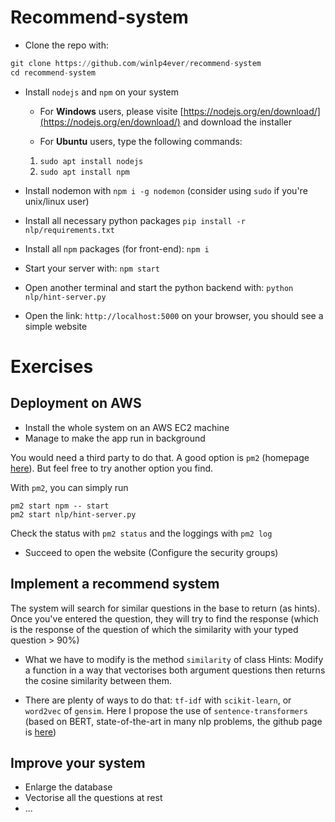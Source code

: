 # Recommend-system

* Clone the repo with: 
```python
git clone https://github.com/winlp4ever/recommend-system
cd recommend-system
```
* Install `nodejs` and `npm` on your system 

    * For __Windows__ users, please visite [https://nodejs.org/en/download/](https://nodejs.org/en/download/) and download the installer

    * For __Ubuntu__ users, type the following commands:

    1. `sudo apt install nodejs`
    2. `sudo apt install npm`

* Install nodemon with `npm i -g nodemon` (consider using `sudo` if you're unix/linux user)

* Install all necessary python packages `pip install -r nlp/requirements.txt`
* Install all `npm` packages (for front-end): `npm i`
* Start your server with: `npm start`
* Open another terminal and start the python backend with: `python nlp/hint-server.py`
* Open the link: `http://localhost:5000` on your browser, you should see a simple website

# Exercises

## Deployment on AWS

* Install the whole system on an AWS EC2 machine
* Manage to make the app run in background 

You would need a third party to do that. A good option is `pm2` (homepage [here](https://github.com/Unitech/pm2)). But feel free to try another option you find.

With `pm2`, you can simply run

```
pm2 start npm -- start
pm2 start nlp/hint-server.py
```

Check the status with `pm2 status` and the loggings with `pm2 log`

* Succeed to open the website (Configure the security groups)

## Implement a recommend system

The system will search for similar questions in the base to return (as hints). Once you've entered the question, they will try to find the response (which is the response of the question of which the similarity with your typed question > 90%)

* What we have to modify is the method `similarity` of class Hints: Modify a function in a way that vectorises both argument questions then returns the cosine similarity between them.

* There are plenty of ways to do that: `tf-idf` with `scikit-learn`, or `word2vec` of `gensim`. Here I propose the use of `sentence-transformers` (based on BERT, state-of-the-art in many nlp problems, the github page is [here](https://github.com/UKPLab/sentence-transformers))

## Improve your system

* Enlarge the database
* Vectorise all the questions at rest
* ...

